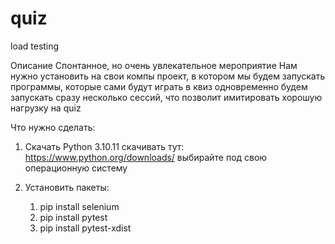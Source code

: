 # quiz
load testing

Описание
Спонтанное, но очень увлекательное мероприятие
Нам нужно установить на свои компы проект, в котором мы будем запускать программы, которые сами будут играть в квиз
одновременно будем запускать сразу несколько сессий, что позволит имитировать хорошую нагрузку на quiz

Что нужно сделать:
1. Скачать Python 3.10.11
скачивать тут: https://www.python.org/downloads/
выбирайте под свою операционную систему

2. Установить пакеты:
    1. pip install selenium
    2. pip install pytest
    3. pip install pytest-xdist 

